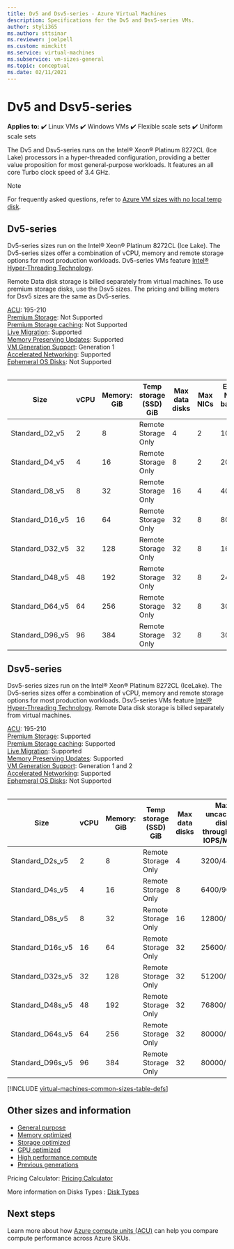```yaml
---
title: Dv5 and Dsv5-series - Azure Virtual Machines
description: Specifications for the Dv5 and Dsv5-series VMs.
author: styli365
ms.author: sttsinar
ms.reviewer: joelpell
ms.custom: mimckitt
ms.service: virtual-machines
ms.subservice: vm-sizes-general
ms.topic: conceptual
ms.date: 02/11/2021
---
```


# Dv5 and Dsv5-series

**Applies to:** :heavy_check_mark: Linux VMs :heavy_check_mark: Windows VMs :heavy_check_mark: Flexible scale sets :heavy_check_mark: Uniform scale sets

The Dv5 and Dsv5-series runs on the Intel&reg; Xeon&reg; Platinum 8272CL (Ice Lake) processors in a hyper-threaded configuration, providing a better value proposition for most general-purpose workloads. It features an all core Turbo clock speed of 3.4 GHz. 

> [!NOTE]
> For frequently asked questions, refer to  [Azure VM sizes with no local temp disk](azure-vms-no-temp-disk.yml).
## Dv5-series

Dv5-series sizes run on the Intel&reg; Xeon&reg; Platinum 8272CL (Ice Lake). The Dv5-series sizes offer a combination of vCPU, memory and remote storage options for most production workloads. Dv5-series VMs feature [Intel&reg; Hyper-Threading Technology](https://www.intel.com/content/www/us/en/architecture-and-technology/hyper-threading/hyper-threading-technology.html).

Remote Data disk storage is billed separately from virtual machines. To use premium storage disks, use the Dsv5 sizes. The pricing and billing meters for Dsv5 sizes are the same as Dv5-series.

[ACU](acu.md): 195-210<br>
[Premium Storage](premium-storage-performance.md): Not Supported<br>
[Premium Storage caching](premium-storage-performance.md): Not Supported<br>
[Live Migration](maintenance-and-updates.md): Supported<br>
[Memory Preserving Updates](maintenance-and-updates.md): Supported<br>
[VM Generation Support](generation-2.md): Generation 1<br>
[Accelerated Networking](../virtual-network/create-vm-accelerated-networking-cli.md): Supported <br>
[Ephemeral OS Disks](ephemeral-os-disks.md): Not Supported <br>
<br>

| Size | vCPU | Memory: GiB | Temp storage (SSD) GiB | Max data disks | Max NICs|Expected Network bandwidth (Mbps) |
|---|---|---|---|---|---|---|
| Standard_D2_v5  | 2  | 8   | Remote Storage Only | 4  | 2 | 1000  |
| Standard_D4_v5  | 4  | 16  | Remote Storage Only | 8  | 2 | 2000  |
| Standard_D8_v5  | 8  | 32  | Remote Storage Only | 16 | 4 | 4000  |
| Standard_D16_v5 | 16 | 64  | Remote Storage Only | 32 | 8 | 8000  |
| Standard_D32_v5 | 32 | 128 | Remote Storage Only | 32 | 8 | 16000 |
| Standard_D48_v5 | 48 | 192 | Remote Storage Only | 32 | 8 | 24000 |
| Standard_D64_v5 | 64 | 256 | Remote Storage Only | 32 | 8 | 30000 |
| Standard_D96_v5 | 96 | 384 | Remote Storage Only | 32 | 8 | 30000 |

## Dsv5-series

Dsv5-series sizes run on the Intel&reg; Xeon&reg; Platinum 8272CL (IceLake). The Dv5-series sizes offer a combination of vCPU, memory and remote storage options for most production workloads. Dsv5-series VMs feature [Intel&reg; Hyper-Threading Technology](https://www.intel.com/content/www/us/en/architecture-and-technology/hyper-threading/hyper-threading-technology.html). Remote Data disk storage is billed separately from virtual machines.

[ACU](acu.md): 195-210<br>
[Premium Storage](premium-storage-performance.md): Supported<br>
[Premium Storage caching](premium-storage-performance.md): Supported<br>
[Live Migration](maintenance-and-updates.md): Supported<br>
[Memory Preserving Updates](maintenance-and-updates.md): Supported<br>
[VM Generation Support](generation-2.md): Generation 1 and 2<br>
[Accelerated Networking](../virtual-network/create-vm-accelerated-networking-cli.md): Supported <br>
[Ephemeral OS Disks](ephemeral-os-disks.md): Not Supported <br>
<br>

| Size | vCPU | Memory: GiB | Temp storage (SSD) GiB | Max data disks | Max uncached disk throughput: IOPS/MBps | Max NICs|Expected Network bandwidth (Mbps) |
|---|---|---|---|---|---|---|---|
| Standard_D2s_v5  | 2  | 8   | Remote Storage Only | 4  | 3200/48    | 2 | 1000  |
| Standard_D4s_v5  | 4  | 16  | Remote Storage Only | 8  | 6400/96    | 2 | 2000  |
| Standard_D8s_v5  | 8  | 32  | Remote Storage Only | 16 | 12800/192  | 4 | 4000  |
| Standard_D16s_v5 | 16 | 64  | Remote Storage Only | 32 | 25600/384  | 8 | 8000  |
| Standard_D32s_v5 | 32 | 128 | Remote Storage Only | 32 | 51200/768  | 8 | 16000 |
| Standard_D48s_v5 | 48 | 192 | Remote Storage Only | 32 | 76800/1152 | 8 | 24000 |
| Standard_D64s_v5 | 64 | 256 | Remote Storage Only | 32 | 80000/1200 | 8 | 30000 |
| Standard_D96s_v5 | 96 | 384 | Remote Storage Only | 32 | 80000/1200 | 8 | 30000 |


[!INCLUDE [virtual-machines-common-sizes-table-defs](../../includes/virtual-machines-common-sizes-table-defs.md)]

## Other sizes and information

- [General purpose](sizes-general.md)
- [Memory optimized](sizes-memory.md)
- [Storage optimized](sizes-storage.md)
- [GPU optimized](sizes-gpu.md)
- [High performance compute](sizes-hpc.md)
- [Previous generations](sizes-previous-gen.md)

Pricing Calculator: [Pricing Calculator](https://azure.microsoft.com/pricing/calculator/)

More information on Disks Types : [Disk Types](./disks-types.md#ultra-disk)


## Next steps

Learn more about how [Azure compute units (ACU)](acu.md) can help you compare compute performance across Azure SKUs.
